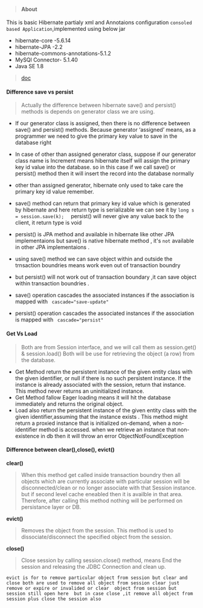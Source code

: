 >#### About
This is basic Hibernate partialy xml and Annotaions configuration ` consoled based Application `,implemented using below jar
- hibernate-core -5.6.14
- hibernate-JPA -2.2 
- hibernate-commons-annotations-5.1.2
- MySQl Connector-  5.1.40
- Java SE 1.8
>[doc](https://docs.jboss.org/hibernate/entitymanager/3.5/reference/en/html/architecture.html)

#### Difference save  vs persist 
> Actually the difference between hibernate save() and persist() methods is depends on generator class we are using.
- If our generator class is assigned, then there is no difference between save() and persist() methods.
  Because generator ‘assigned’ means, as  a programmer we need to give the primary key value to save in the database right 
- In case of other than assigned generator class, suppose if our generator class name is Increment means hibernate 
   itself will assign the primary key id value into the database.
   so in this case if we call save() or persist() method then it will insert the record into the database normally   
- other than assigned generator, hibernate only used to take care the primary key id value remember.
- save() method can return that primary key id value which is generated by hibernate and 
  here return type is serializable we can see it by 
	`long s = session.save(k);  `
  persist() will never give any value back to the client, it return type is void 
  
- persist() is JPA method and available in hibernate like other JPA implementaions
  but save() is native hibernate method , it's  `not` available in other JPA implementaions . 
  
- using save() method we can save object within and outside the trnsaction boundries means work even out of transaction	boundry
- but persist() will not work out of transaction boundary ,it can save object within transaction boundries .
  
- save() operation cascades the associated instances if the association is mapped with ` cascade="save-update"`
- persist() operation cascades the associated instances if the association is mapped with ` cascade="persist"`

#### Get Vs Load
>Both are from Session interface, and we will call them as session.get() & session.load()
 Both will be use for retrieving the object (a row) from the database.
 
 - Get Method return the persistent instance of the given entity class with the given identifier, or null if there is no such persistent instance. 
 	If the instance is already associated with the session, return that instance. This method never returns an uninitialized instance.
 - Get Method fallow Eager loading means it will hit the database immediately and returns the original object.
 - Load also return the persistent instance of the given entity class with the given identifier,assuming that the instance exists .
   This method might return a proxied instance that is initialized on-demand, when a non-identifier method is accessed.
   when we retrieve an instance that non-existence in db then it will throw an error  ObjectNotFoundException

#### Difference between clear(),close(), evict() 
<b> clear() </b>
>When this method get called inside transaction boundry then all objects which are
          currently associate with particular session will be  disconnected/clean or no longer associate with that Session instance.
		  but if second level cache eneabled then it is availble in that area.
Therefore, after calling this method nothing will be performed on persistance layer or DB.
		  
<b> evict() </b>
>Removes the object from the session. This method is used to dissociate/disconnect the specified object from the session.

<b>  close() </b>
>Close session by calling session.close() method, means End the session and releasing the JDBC Connection and clean up.		  

`evict is for to remove particular object from session but clear and close both are used to remove all object from session
  clear just remove or expire or invalided or clear  object from session but session still open here 
  but in case close ,it remove all object from session plus close the session also 
`










